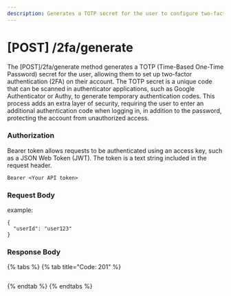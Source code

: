 ```yaml
---
description: Generates a TOTP secret for the user to configure two-factor authentication.
---
```


# \[POST] /2fa/generate

The \[POST]/2fa/generate method generates a TOTP (Time-Based One-Time Password) secret for the user, allowing them to set up two-factor authentication (2FA) on their account. The TOTP secret is a unique code that can be scanned in authenticator applications, such as Google Authenticator or Authy, to generate temporary authentication codes. This process adds an extra layer of security, requiring the user to enter an additional authentication code when logging in, in addition to the password, protecting the account from unauthorized access.

### Authorization

Bearer token allows requests to be authenticated using an access key, such as a JSON Web Token (JWT). The token is a text string included in the request header.

```
Bearer <Your API token>
```

### Request Body

example:

```
{
  "userId": "user123"
}
```

### Response Body

{% tabs %}
{% tab title="Code: 201" %}
```
```
{% endtab %}
{% endtabs %}
